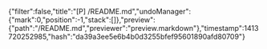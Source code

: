 {"filter":false,"title":"[P] /README.md","undoManager":{"mark":0,"position":-1,"stack":[]},"preview":{"path":"/README.md","previewer":"preview.markdown"},"timestamp":1413720252985,"hash":"da39a3ee5e6b4b0d3255bfef95601890afd80709"}